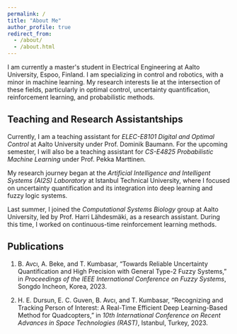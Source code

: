 ```yaml
---
permalink: /
title: "About Me"
author_profile: true
redirect_from: 
  - /about/
  - /about.html
---
```


I am currently a master's student in Electrical Engineering at Aalto University, Espoo, Finland. I am specializing in control and robotics, with a minor in machine learning. My research interests lie at the intersection of these fields, particularly in optimal control, uncertainty quantification, reinforcement learning, and probabilistic methods.

## Teaching and Research Assistantships

Currently, I am a teaching assistant for *ELEC-E8101 Digital and Optimal Control* at Aalto University under Prof. Dominik Baumann. For the upcoming semester, I will also be a teaching assistant for *CS-E4825 Probabilistic Machine Learning* under Prof. Pekka Marttinen.

My research journey began at the *Artificial Intelligence and Intelligent Systems (AI2S) Laboratory* at Istanbul Technical University, where I focused on uncertainty quantification and its integration into deep learning and fuzzy logic systems.

Last summer, I joined the *Computational Systems Biology* group at Aalto University, led by Prof. Harri Lähdesmäki, as a research assistant. During this time, I worked on continuous-time reinforcement learning methods.

## Publications

1. B. Avcı, A. Beke, and T. Kumbasar, “Towards Reliable Uncertainty Quantification and High Precision with General Type-2 Fuzzy Systems,” in *Proceedings of the IEEE International Conference on Fuzzy Systems*, Songdo Incheon, Korea, 2023.

2. H. E. Dursun, E. C. Guven, B. Avcı, and T. Kumbasar, “Recognizing and Tracking Person of Interest: A Real-Time Efficient Deep Learning-Based Method for Quadcopters,” in *10th International Conference on Recent Advances in Space Technologies (RAST)*, Istanbul, Turkey, 2023.


